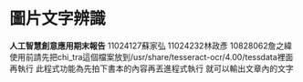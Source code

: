 # 圖片文字辨識
**人工智慧創意應用期末報告**
11024127蘇家弘 11024232林政彥 10828062詹之緯
使用前請先把chi_tra這個檔案放到/usr/share/tesseract-ocr/4.00/tessdata裡面再執行
此程式功能為先拍下書本的內容再丟進程式執行 就可以輸出文章內的文字 
